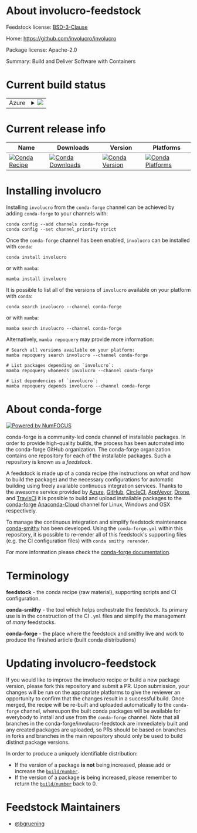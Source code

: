 About involucro-feedstock
=========================

Feedstock license: [BSD-3-Clause](https://github.com/conda-forge/involucro-feedstock/blob/main/LICENSE.txt)

Home: https://github.com/involucro/involucro

Package license: Apache-2.0

Summary: Build and Deliver Software with Containers

Current build status
====================


<table>
    
  <tr>
    <td>Azure</td>
    <td>
      <details>
        <summary>
          <a href="https://dev.azure.com/conda-forge/feedstock-builds/_build/latest?definitionId=19098&branchName=main">
            <img src="https://dev.azure.com/conda-forge/feedstock-builds/_apis/build/status/involucro-feedstock?branchName=main">
          </a>
        </summary>
        <table>
          <thead><tr><th>Variant</th><th>Status</th></tr></thead>
          <tbody><tr>
              <td>linux_64</td>
              <td>
                <a href="https://dev.azure.com/conda-forge/feedstock-builds/_build/latest?definitionId=19098&branchName=main">
                  <img src="https://dev.azure.com/conda-forge/feedstock-builds/_apis/build/status/involucro-feedstock?branchName=main&jobName=linux&configuration=linux%20linux_64_" alt="variant">
                </a>
              </td>
            </tr><tr>
              <td>linux_aarch64</td>
              <td>
                <a href="https://dev.azure.com/conda-forge/feedstock-builds/_build/latest?definitionId=19098&branchName=main">
                  <img src="https://dev.azure.com/conda-forge/feedstock-builds/_apis/build/status/involucro-feedstock?branchName=main&jobName=linux&configuration=linux%20linux_aarch64_" alt="variant">
                </a>
              </td>
            </tr><tr>
              <td>osx_64</td>
              <td>
                <a href="https://dev.azure.com/conda-forge/feedstock-builds/_build/latest?definitionId=19098&branchName=main">
                  <img src="https://dev.azure.com/conda-forge/feedstock-builds/_apis/build/status/involucro-feedstock?branchName=main&jobName=osx&configuration=osx%20osx_64_" alt="variant">
                </a>
              </td>
            </tr>
          </tbody>
        </table>
      </details>
    </td>
  </tr>
</table>

Current release info
====================

| Name | Downloads | Version | Platforms |
| --- | --- | --- | --- |
| [![Conda Recipe](https://img.shields.io/badge/recipe-involucro-green.svg)](https://anaconda.org/conda-forge/involucro) | [![Conda Downloads](https://img.shields.io/conda/dn/conda-forge/involucro.svg)](https://anaconda.org/conda-forge/involucro) | [![Conda Version](https://img.shields.io/conda/vn/conda-forge/involucro.svg)](https://anaconda.org/conda-forge/involucro) | [![Conda Platforms](https://img.shields.io/conda/pn/conda-forge/involucro.svg)](https://anaconda.org/conda-forge/involucro) |

Installing involucro
====================

Installing `involucro` from the `conda-forge` channel can be achieved by adding `conda-forge` to your channels with:

```
conda config --add channels conda-forge
conda config --set channel_priority strict
```

Once the `conda-forge` channel has been enabled, `involucro` can be installed with `conda`:

```
conda install involucro
```

or with `mamba`:

```
mamba install involucro
```

It is possible to list all of the versions of `involucro` available on your platform with `conda`:

```
conda search involucro --channel conda-forge
```

or with `mamba`:

```
mamba search involucro --channel conda-forge
```

Alternatively, `mamba repoquery` may provide more information:

```
# Search all versions available on your platform:
mamba repoquery search involucro --channel conda-forge

# List packages depending on `involucro`:
mamba repoquery whoneeds involucro --channel conda-forge

# List dependencies of `involucro`:
mamba repoquery depends involucro --channel conda-forge
```


About conda-forge
=================

[![Powered by
NumFOCUS](https://img.shields.io/badge/powered%20by-NumFOCUS-orange.svg?style=flat&colorA=E1523D&colorB=007D8A)](https://numfocus.org)

conda-forge is a community-led conda channel of installable packages.
In order to provide high-quality builds, the process has been automated into the
conda-forge GitHub organization. The conda-forge organization contains one repository
for each of the installable packages. Such a repository is known as a *feedstock*.

A feedstock is made up of a conda recipe (the instructions on what and how to build
the package) and the necessary configurations for automatic building using freely
available continuous integration services. Thanks to the awesome service provided by
[Azure](https://azure.microsoft.com/en-us/services/devops/), [GitHub](https://github.com/),
[CircleCI](https://circleci.com/), [AppVeyor](https://www.appveyor.com/),
[Drone](https://cloud.drone.io/welcome), and [TravisCI](https://travis-ci.com/)
it is possible to build and upload installable packages to the
[conda-forge](https://anaconda.org/conda-forge) [Anaconda-Cloud](https://anaconda.org/)
channel for Linux, Windows and OSX respectively.

To manage the continuous integration and simplify feedstock maintenance
[conda-smithy](https://github.com/conda-forge/conda-smithy) has been developed.
Using the ``conda-forge.yml`` within this repository, it is possible to re-render all of
this feedstock's supporting files (e.g. the CI configuration files) with ``conda smithy rerender``.

For more information please check the [conda-forge documentation](https://conda-forge.org/docs/).

Terminology
===========

**feedstock** - the conda recipe (raw material), supporting scripts and CI configuration.

**conda-smithy** - the tool which helps orchestrate the feedstock.
                   Its primary use is in the construction of the CI ``.yml`` files
                   and simplify the management of *many* feedstocks.

**conda-forge** - the place where the feedstock and smithy live and work to
                  produce the finished article (built conda distributions)


Updating involucro-feedstock
============================

If you would like to improve the involucro recipe or build a new
package version, please fork this repository and submit a PR. Upon submission,
your changes will be run on the appropriate platforms to give the reviewer an
opportunity to confirm that the changes result in a successful build. Once
merged, the recipe will be re-built and uploaded automatically to the
`conda-forge` channel, whereupon the built conda packages will be available for
everybody to install and use from the `conda-forge` channel.
Note that all branches in the conda-forge/involucro-feedstock are
immediately built and any created packages are uploaded, so PRs should be based
on branches in forks and branches in the main repository should only be used to
build distinct package versions.

In order to produce a uniquely identifiable distribution:
 * If the version of a package **is not** being increased, please add or increase
   the [``build/number``](https://docs.conda.io/projects/conda-build/en/latest/resources/define-metadata.html#build-number-and-string).
 * If the version of a package **is** being increased, please remember to return
   the [``build/number``](https://docs.conda.io/projects/conda-build/en/latest/resources/define-metadata.html#build-number-and-string)
   back to 0.

Feedstock Maintainers
=====================

* [@bgruening](https://github.com/bgruening/)

